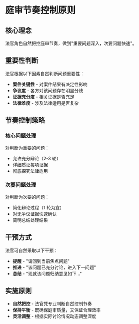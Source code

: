 # 庭审节奏控制原则

## 核心理念

法官角色自然把控庭审节奏，做到"重要问题深入，次要问题快速"。

## 重要性判断

法官根据以下因素自然判断问题重要性：

- **案件关键性** - 对案件结果有决定性影响
- **争议度** - 各方对该问题存在明显分歧
- **证据充分度** - 相关证据是否充足
- **法律难度** - 涉及法律适用是否复杂

## 节奏控制策略

### 核心问题处理

对判断为重要的问题：

- 允许充分辩论（2-3 轮）
- 详细质证每项证据
- 彻底探究法律适用

### 次要问题处理

对判断为次要的问题：

- 简化辩论过程（1 轮为宜）
- 对无争议证据快速确认
- 简明总结处理结果

## 干预方式

法官可自然采取以下干预：

- **提醒** - "请回到当前焦点问题"
- **推进** - "该问题已充分讨论，进入下一问题"
- **总结** - "现就该问题归纳意见如下..."

## 实施原则

- **自然把控** - 法官凭专业判断自然控制节奏
- **保持平衡** - 既确保庭审质量，又保证合理效率
- **灵活调整** - 根据实际讨论情况动态调整深度
